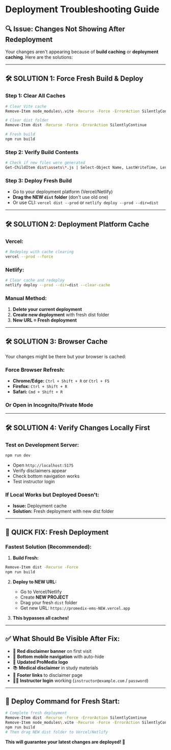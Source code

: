 # Deployment Troubleshooting Guide

## 🔍 **Issue: Changes Not Showing After Redeployment**

Your changes aren't appearing because of **build caching** or **deployment caching**. Here are the solutions:

---

## 🛠️ **SOLUTION 1: Force Fresh Build & Deploy**

### **Step 1: Clear All Caches**
```bash
# Clear Vite cache
Remove-Item node_modules\.vite -Recurse -Force -ErrorAction SilentlyContinue

# Clear dist folder  
Remove-Item dist -Recurse -Force -ErrorAction SilentlyContinue

# Fresh build
npm run build
```

### **Step 2: Verify Build Contents**
```bash
# Check if new files were generated
Get-ChildItem dist\assets\*.js | Select-Object Name, LastWriteTime, Length
```

### **Step 3: Deploy Fresh Build**
- Go to your deployment platform (Vercel/Netlify)
- **Drag the NEW `dist` folder** (don't use old one)
- Or use CLI: `vercel dist --prod` or `netlify deploy --prod --dir=dist`

---

## 🛠️ **SOLUTION 2: Deployment Platform Cache**

### **Vercel:**
```bash
# Redeploy with cache clearing
vercel --prod --force
```

### **Netlify:**
```bash
# Clear cache and redeploy
netlify deploy --prod --dir=dist --clear-cache
```

### **Manual Method:**
1. **Delete your current deployment**
2. **Create new deployment** with fresh dist folder
3. **New URL = Fresh deployment**

---

## 🛠️ **SOLUTION 3: Browser Cache**

Your changes might be there but your browser is cached:

### **Force Browser Refresh:**
- **Chrome/Edge:** `Ctrl + Shift + R` or `Ctrl + F5`
- **Firefox:** `Ctrl + Shift + R`
- **Safari:** `Cmd + Shift + R`

### **Or Open in Incognito/Private Mode**

---

## 🛠️ **SOLUTION 4: Verify Changes Locally First**

### **Test on Development Server:**
```bash
npm run dev
```
- Open `http://localhost:5175`
- Verify disclaimers appear
- Check bottom navigation works
- Test instructor login

### **If Local Works but Deployed Doesn't:**
- **Issue:** Deployment cache
- **Solution:** Fresh deployment with new dist folder

---

## 🎯 **QUICK FIX: Fresh Deployment**

### **Fastest Solution (Recommended):**

1. **Build Fresh:**
```bash
Remove-Item dist -Recurse -Force
npm run build
```

2. **Deploy to NEW URL:**
   - Go to Vercel/Netlify
   - Create **NEW PROJECT** 
   - Drag your fresh `dist` folder
   - Get new URL: `https://promedix-ems-NEW.vercel.app`

3. **This bypasses all caches!**

---

## ✅ **What Should Be Visible After Fix:**

- 🚨 **Red disclaimer banner** on first visit
- 📱 **Bottom mobile navigation** with auto-hide
- 🏥 **Updated ProMedix logo** 
- 📚 **Medical disclaimer** in study materials
- 🔗 **Footer links** to disclaimer page
- 👨‍⚕️ **Instructor login** working (`instructor@example.com` / `password`)

---

## 🚀 **Deploy Command for Fresh Start:**

```bash
# Complete fresh deployment
Remove-Item dist -Recurse -Force -ErrorAction SilentlyContinue
Remove-Item node_modules\.vite -Recurse -Force -ErrorAction SilentlyContinue
npm run build
# Then drag NEW dist folder to Vercel/Netlify
```

**This will guarantee your latest changes are deployed! 🎉**

